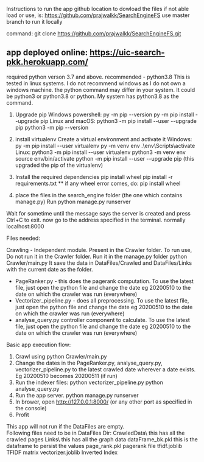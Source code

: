 Instructions to run the app
github location to dowload the files if not able load or use, is: https://github.com/prajwalkk/SearchEngineFS
use master branch to run it locally

command:
	git clone https://github.com/prajwalkk/SearchEngineFS.git

app deployed online: https://uic-search-pkk.herokuapp.com/
--------------------------------------------------------------------------------------------------------------------------------

required python verson 3.7 and above.
recommended - python3.8
This is tested in linux systems. I do not recommend windows as I do not own a windows machine.
the python command may differ in your system. It could be python3 or python3.8 or python. My system has python3.8 as the command.


1) Upgrade pip
	Windows powershell: 
		py -m pip --version
		py -m pip install --upgrade pip
	Linux and macOS:
		python3 -m pip install --user --upgrade pip
		python3 -m pip --version
2) install virtualenv Create a virtual environment and activate it
	Windows:
		py -m pip install --user virtualenv
		py -m venv env
		.\env\Scripts\activate
	Linux:
		python3 -m pip install --user virtualenv
		python3 -m venv env
		source env/bin/activate
		python -m pip install --user --upgrade pip  (this upgraded the pip of the virtualenv)
3) Install the required dependencies
		pip install wheel
		pip install -r requirements.txt
 ** if any wheel error comes, do:
		pip install wheel
		
4) place the files in the search_engine folder (the one which contains manage.py) Run
	python manage.py runserver
	
Wait for sometime until the message says the server is created and press Ctrl+C to exit.
now go to the address specified in the terminal. normally localhost:8000

Files needed:

Crawling - Independent module. Present in the Crawler folder. 
To run use, Do not run it in the Crawler folder. Run it in the manage.py folder 
	python Crawler/main.py
It save the data in DataFiles/Crawled and DataFiles/Links with the current date as the folder.

- PageRanker.py - this does the pagerank computation. To use the latest file, just open the python file and change the date eg 20200510 to the date on which the crawler was run (everywhere)
- Vectorizer_pipeline.py - does all preprocessing. To use the latest file, just open the python file and change the date eg 20200510 to the date on which the crawler was run (everywhere)
- analyse_query.py controller component to calculate. To use the latest file, just open the python file and change the date eg 20200510 to the date on which the crawler was run (everywhere)



Basic app execution flow:
1) Crawl using 
	python Crawler/main.py
2) Change the dates in the PageRanker.py, analyse_query.py, vectorizer_pipeline.py to the latest crawled date  wherever a date exists. Eg 20200510 becomes 20200511 (if run)
3) Run the indexer files:
	python vectorizer_pipeline.py
	python analyse_query.py
4) Run the app server.
	python manage.py runserver
5) In brower, open http://127.0.0.1:8000/ (or any other port as specified in the console) 
6) Profit

This app will not run if the DataFiles are empty. 	
Following files need to be in DataFiles Dir:
CrawledData\                  this has all the crawled pages
Links\  					  this has all the graph data
dataFrame_bk.pkl  			  this is the dataframe to persist the values
page_rank.pkl  				  pagerank file
tfidf.joblib                  TFIDF matrix 
vectorizer.joblib			  Inverted Index
